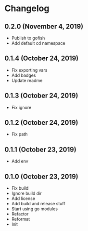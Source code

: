 # Changelog

## 0.2.0 (November 4, 2019)

- Publish to gofish
- Add default cd namespace


## 0.1.4 (October 24, 2019)

- Fix exporting vars
- Add badges
- Update readme


## 0.1.3 (October 24, 2019)

- Fix ignore


## 0.1.2 (October 24, 2019)

- Fix path


## 0.1.1 (October 23, 2019)

- Add env


## 0.1.0 (October 23, 2019)

- Fix build
- Ignore build dir
- Add license
- Add build and release stuff
- Start using go modules
- Refactor
- Reformat
- Init


